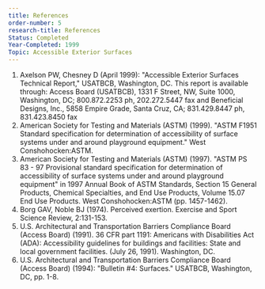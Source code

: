 ```yaml
---
title: References
order-number: 5
research-title: References
Status: Completed
Year-Completed: 1999
Topic: Accessible Exterior Surfaces
---
```


1.  Axelson PW, Chesney D (April 1999): "Accessible Exterior Surfaces Technical Report," USATBCB, Washington, DC. This report is available through: Access Board (USATBCB), 1331 F Street, NW, Suite 1000, Washington, DC; 800.872.2253 ph, 202.272.5447 fax and Beneficial Designs, Inc., 5858 Empire Grade, Santa Cruz, CA; 831.429.8447 ph, 831.423.8450 fax
2.  American Society for Testing and Materials (ASTM) (1999). "ASTM F1951 Standard specification for determination of accessibility of surface systems under and around playground equipment." West Conshohocken:ASTM.
3.  American Society for Testing and Materials (ASTM) (1997). "ASTM PS 83 - 97 Provisional standard specification for determination of accessibility of surface systems under and around playground equipment" in 1997 Annual Book of ASTM Standards, Section 15 General Products, Chemical Specialties, and End Use Products, Volume 15.07 End Use Products. West Conshohocken:ASTM (pp. 1457-1462).
4.  Borg GAV, Noble BJ (1974). Perceived exertion. Exercise and Sport Science Review, 2:131-153.
5.  U.S. Architectural and Transportation Barriers Compliance Board (Access Board) (1991). 36 CFR part 1191: Americans with Disabilities Act (ADA): Accessibility guidelines for buildings and facilities: State and local government facilities. (July 26, 1991). Washington, DC.
6.  U.S. Architectural and Transportation Barriers Compliance Board (Access Board) (1994): "Bulletin #4: Surfaces." USATBCB, Washington, DC, pp. 1-8.

